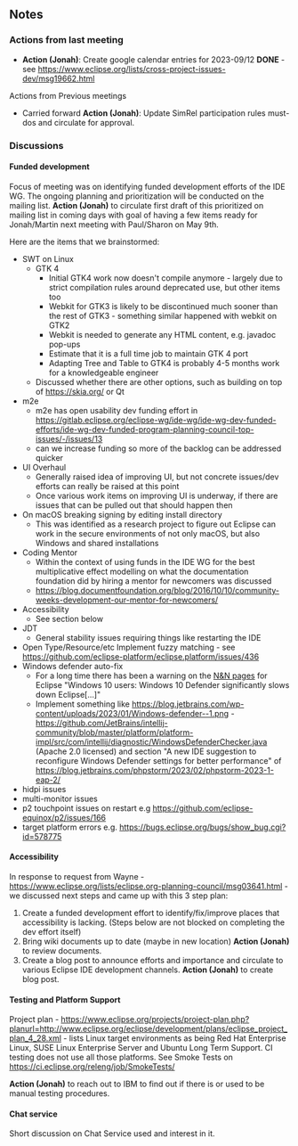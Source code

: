 ## Notes

### Actions from last meeting

-   **Action (Jonah)**: Create google calendar entries for 2023-09/12
    **DONE** - see
    <https://www.eclipse.org/lists/cross-project-issues-dev/msg19662.html>

Actions from Previous meetings

-   Carried forward **Action (Jonah)**: Update SimRel participation
    rules must-dos and circulate for approval.

### Discussions

#### Funded development

Focus of meeting was on identifying funded development efforts of the
IDE WG. The ongoing planning and prioritization will be conducted on the
mailing list. **Action (Jonah)** to circulate first draft of this
prioritized on mailing list in coming days with goal of having a few
items ready for Jonah/Martin next meeting with Paul/Sharon on May 9th.

Here are the items that we brainstormed:

-   SWT on Linux
    -   GTK 4
        -   Initial GTK4 work now doesn't compile anymore - largely due
            to strict compilation rules around deprecated use, but other
            items too
        -   Webkit for GTK3 is likely to be discontinued much sooner
            than the rest of GTK3 - something similar happened with
            webkit on GTK2
        -   Webkit is needed to generate any HTML content, e.g. javadoc
            pop-ups
        -   Estimate that it is a full time job to maintain GTK 4 port
        -   Adapting Tree and Table to GTK4 is probably 4-5 months work
            for a knowledgeable engineer
    -   Discussed whether there are other options, such as building on
        top of <https://skia.org/> or Qt
-   m2e
    -   m2e has open usability dev funding effort in
        <https://gitlab.eclipse.org/eclipse-wg/ide-wg/ide-wg-dev-funded-efforts/ide-wg-dev-funded-program-planning-council-top-issues/-/issues/13>
    -   can we increase funding so more of the backlog can be addressed
        quicker
-   UI Overhaul
    -   Generally raised idea of improving UI, but not concrete
        issues/dev efforts can really be raised at this point
    -   Once various work items on improving UI is underway, if there
        are issues that can be pulled out that should happen then
-   On macOS breaking signing by editing install directory
    -   This was identified as a research project to figure out Eclipse
        can work in the secure environments of not only macOS, but also
        Windows and shared installations
-   Coding Mentor
    -   Within the context of using funds in the IDE WG for the best
        multiplicative effect modelling on what the documentation
        foundation did by hiring a mentor for newcomers was discussed
    -   <https://blog.documentfoundation.org/blog/2016/10/10/community-weeks-development-our-mentor-for-newcomers/>
-   Accessibility
    -   See section below
-   JDT
    -   General stability issues requiring things like restarting the
        IDE
-   Open Type/Resource/etc Implement fuzzy matching - see
    <https://github.com/eclipse-platform/eclipse.platform/issues/436>
-   Windows defender auto-fix
    -   For a long time there has been a warning on the [N&N
        pages](https://eclipseide.org/release/noteworthy/) for Eclipse
        "Windows 10 users: Windows 10 Defender significantly slows down
        Eclipse\[...\]"
    -   Implement something like
        <https://blog.jetbrains.com/wp-content/uploads/2023/01/Windows-defender--1.png> -
        <https://github.com/JetBrains/intellij-community/blob/master/platform/platform-impl/src/com/intellij/diagnostic/WindowsDefenderChecker.java>
        (Apache 2.0 licensed) and section "A new IDE suggestion to
        reconfigure Windows Defender settings for better performance" of
        <https://blog.jetbrains.com/phpstorm/2023/02/phpstorm-2023-1-eap-2/>
-   hidpi issues
-   multi-monitor issues
-   p2 touchpoint issues on restart e.g
    <https://github.com/eclipse-equinox/p2/issues/166>
-   target platform errors e.g.
    <https://bugs.eclipse.org/bugs/show_bug.cgi?id=578775>

#### Accessibility

In response to request from Wayne -
<https://www.eclipse.org/lists/eclipse.org-planning-council/msg03641.html> -
we discussed next steps and came up with this 3 step plan:

1.  Create a funded development effort to identify/fix/improve places
    that accessibility is lacking. (Steps below are not blocked on
    completing the dev effort itself)
2.  Bring wiki documents up to date (maybe in new location) **Action
    (Jonah)** to review documents.
3.  Create a blog post to announce efforts and importance and circulate
    to various Eclipse IDE development channels. **Action (Jonah)** to
    create blog post.

#### Testing and Platform Support

Project plan -
<https://www.eclipse.org/projects/project-plan.php?planurl=http://www.eclipse.org/eclipse/development/plans/eclipse_project_plan_4_28.xml> -
lists Linux target environments as being Red Hat Enterprise Linux, SUSE
Linux Enterprise Server and Ubuntu Long Term Support. CI testing does
not use all those platforms. See Smoke Tests on
<https://ci.eclipse.org/releng/job/SmokeTests/>

**Action (Jonah)** to reach out to IBM to find out if there is or used
to be manual testing procedures.

#### Chat service

Short discussion on Chat Service used and interest in it.